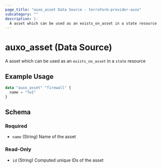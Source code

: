 ```yaml
---
page_title: "auxo_asset Data Source - terraform-provider-auxo"
subcategory: ""
description: |-
  A asset which can be used as an exists_on_asset in a state resource
---
```


# auxo_asset (Data Source)

A asset which can be used as an `exists_on_asset` in a `state` resource

## Example Usage

```terraform
data "auxo_asset" "firewall" {
  name = "fw1"
}
```

<!-- schema generated by tfplugindocs -->
## Schema

### Required

- `name` (String) Name of the asset

### Read-Only

- `id` (String) Computed unique IDs of the asset
